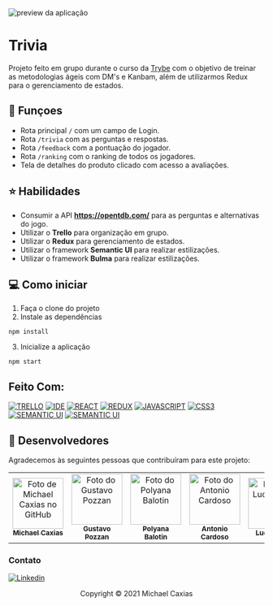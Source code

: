 
<img src="https://i.imgur.com/6H1BF8Z.png" alt="preview da aplicação">

# Trivia

Projeto feito em grupo durante o curso da [Trybe](https://www.betrybe.com/) com o objetivo de treinar as metodologias ágeis com DM's e Kanbam, além de utilizarmos Redux para o gerenciamento de estados.

## 🔧 Funçoes

- Rota principal `/` com um campo de Login.
- Rota `/trivia` com as perguntas e respostas.
- Rota `/feedback` com a pontuação do jogador.
- Rota `/ranking` com o ranking de todos os jogadores.
- Tela de detalhes do produto clicado com acesso a avaliações.

## ⭐ Habilidades

- Consumir a API **https://opentdb.com/** para as perguntas e alternativas do jogo.
- Utilizar o **Trello** para organização em grupo.
- Utilizar o **Redux** para gerenciamento de estados.
- Utilizar o framework **Semantic UI** para realizar estilizações.
- Utilizar o framework **Bulma** para realizar estilizações.


## 💻 Como iniciar

1. Faça o clone do projeto
2. Instale as dependências
```shell
npm install
```
3. Inicialize a aplicação
```shell
npm start
```

## Feito Com:
[![TRELLO](https://img.shields.io/badge/Trello-0052CC?style=for-the-badge&logo=trello&logoColor=white)](https://trello.com/)
[![IDE](https://img.shields.io/badge/Visual_studio_code-0078D4?style=for-the-badge&logo=visual%20studio%20code&logoColor=white)](https://code.visualstudio.com/)
[![REACT](https://img.shields.io/badge/ReactJs-20232A?style=for-the-badge&logo=react&logoColor=61DAFB)](https://developer.mozilla.org/pt-BR/docs/Web/React)
[![REDUX](https://img.shields.io/badge/Redux-593D88?style=for-the-badge&logo=redux&logoColor=white)](https://redux.js.org/)
[![JAVASCRIPT](https://img.shields.io/badge/JavaScript-F7DF1E?style=for-the-badge&logo=javascript&logoColor=black)](https://developer.mozilla.org/pt-BR/docs/Web/JavaScript)
[![CSS3](https://img.shields.io/badge/CSS3-1572B6?style=for-the-badge&logo=css3&logoColor=white)](https://developer.mozilla.org/pt-BR/docs/Web/CSS)
[![SEMANTIC UI](https://img.shields.io/badge/semantic%20ui%20react-35BDB2?style=for-the-badge&logo=semanticuireact&logoColor=white)](https://semantic-ui.com/)
[![SEMANTIC UI](https://img.shields.io/badge/bulma-29BDB2?style=for-the-badge&logo=bulma&logoColor=white)](https://semantic-ui.com/)

## 🤝 Desenvolvedores

Agradecemos às seguintes pessoas que contribuíram para este projeto:

<table>
  <tr>
    <td align="center">
      <a href="https://github.com/michaelcaxias">
        <img src="https://avatars.githubusercontent.com/u/79621661" width="100px;" alt="Foto de Michael Caxias no GitHub"/><br>
        <sub>
          <b>Michael Caxias</b>
        </sub>
      </a>
    </td>
    <td align="center">
      <a href="https://github.com/gustavo-pd">
        <img src="https://avatars.githubusercontent.com/u/83844001?v=4" width="100px;" alt="Foto do Gustavo Pozzan"/><br>
        <sub>
          <b>Gustavo Pozzan</b>
        </sub>
      </a>
    </td>
    <td align="center">
      <a href="https://github.com/PolyanaBalotin">
        <img src="https://avatars.githubusercontent.com/u/83839441?v=4" width="100px;" alt="Foto do Polyana Balotin"/><br>
        <sub>
          <b>Polyana Balotin</b>
        </sub>
      </a>
    </td>
        <td align="center">
      <a href="https://github.com/AntonioJSCardoso">
        <img src="https://avatars.githubusercontent.com/u/83788410?v=4" width="100px;" alt="Foto do Antonio Cardoso"/><br>
        <sub>
          <b>Antonio Cardoso</b>
        </sub>
      </a>
    </td>
        <td align="center">
      <a href="https://github.com/demetriuspine">
        <img src="https://avatars.githubusercontent.com/u/80709985?v=4" width="100px;" alt="Foto do Lucas Pine"/><br>
        <sub>
          <b>Lucas Pine</b>
        </sub>
      </a>
    </td>
  </tr>
</table>



### Contato

[![Linkedin](https://img.shields.io/badge/LinkedIn-0077B5?style=for-the-badge&logo=linkedin&logoColor=white)](https://www.linkedin.com/in/michaelcaxias/)



<p align="center">Copyright © 2021 Michael Caxias</p>
